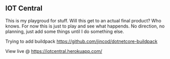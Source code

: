 ## IOT Central

This is my playgroud for stuff.
Will this get to an actual final product? Who knows. For now this is just to play and see what happends.
No direction, no planning, just add some things until I do something else.

Trying to add buildpack
https://github.com/jincod/dotnetcore-buildpack


View live @
https://iotcentral.herokuapp.com/
